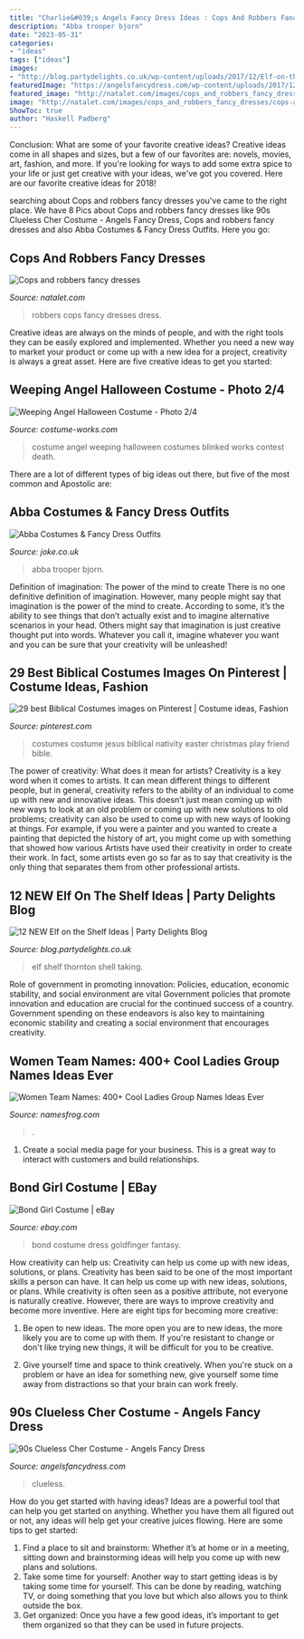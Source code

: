 ```yaml
---
title: "Charlie&#039;s Angels Fancy Dress Ideas : Cops And Robbers Fancy Dresses"
description: "Abba trooper bjorn"
date: "2023-05-31"
categories:
- "ideas"
tags: ["ideas"]
images:
- "http://blog.partydelights.co.uk/wp-content/uploads/2017/12/Elf-on-the-Shelf-Ideas-Shell-Thornton.jpg"
featuredImage: "https://angelsfancydress.com/wp-content/uploads/2017/12/00061020_00_347x460-15.jpg"
featured_image: "http://natalet.com/images/cops_and_robbers_fancy_dresses/cops-and-robbers-fancy-dresses-56-8.jpg"
image: "http://natalet.com/images/cops_and_robbers_fancy_dresses/cops-and-robbers-fancy-dresses-56-8.jpg"
ShowToc: true
author: "Haskell Padberg"
---
```



Conclusion: What are some of your favorite creative ideas?
Creative ideas come in all shapes and sizes, but a few of our favorites are: novels, movies, art, fashion, and more. If you're looking for ways to add some extra spice to your life or just get creative with your ideas, we've got you covered. Here are our favorite creative ideas for 2018!

	

		
searching about Cops and robbers fancy dresses you've came to the right place. We have 8 Pics about Cops and robbers fancy dresses like 90s Clueless Cher Costume - Angels Fancy Dress, Cops and robbers fancy dresses and also Abba Costumes &amp; Fancy Dress Outfits. Here you go:
		
    
## Cops And Robbers Fancy Dresses

<img loading=lazy src="http://natalet.com/images/cops_and_robbers_fancy_dresses/cops-and-robbers-fancy-dresses-56-8.jpg" onerror="this.onerror=null;this.src='https://tse4.mm.bing.net/th?id=OIP.Z_0Ff5j6tRrG38QxMfzBFQHaM3&amp;pid=15.1';" alt="Cops and robbers fancy dresses">

_Source: natalet.com_

>robbers cops fancy dresses dress. 

	

Creative ideas are always on the minds of people, and with the right tools they can be easily explored and implemented. Whether you need a new way to market your product or come up with a new idea for a project, creativity is always a great asset. Here are five creative ideas to get you started:

    
## Weeping Angel Halloween Costume - Photo 2/4

<img loading=lazy src="http://photos.costume-works.com/full/weeping_angel10.jpg" onerror="this.onerror=null;this.src='https://tse1.mm.bing.net/th?id=OIP.pbB4x_hrcyU4PW0bXh2G6AHaNI&amp;pid=15.1';" alt="Weeping Angel Halloween Costume - Photo 2/4">

_Source: costume-works.com_

>costume angel weeping halloween costumes blinked works contest death. 

	

There are a lot of different types of big ideas out there, but five of the most common and Apostolic are: 

    
## Abba Costumes &amp; Fancy Dress Outfits

<img loading=lazy src="https://cdn.shopify.com/s/files/1/0450/5747/4713/products/00015803p.png?v=1625806977" onerror="this.onerror=null;this.src='https://tse1.mm.bing.net/th?id=OIP.xaGAvcpiQAoUqQ91z36BVAHaLv&amp;pid=15.1';" alt="Abba Costumes &amp; Fancy Dress Outfits">

_Source: joke.co.uk_

>abba trooper bjorn. 

	

Definition of imagination: The power of the mind to create
There is no one definitive definition of imagination. However, many people might say that imagination is the power of the mind to create. According to some, it’s the ability to see things that don’t actually exist and to imagine alternative scenarios in your head. Others might say that imagination is just creative thought put into words. Whatever you call it, imagine whatever you want and you can be sure that your creativity will be unleashed!

    
## 29 Best Biblical Costumes Images On Pinterest | Costume Ideas, Fashion

<img loading=lazy src="https://i.pinimg.com/736x/04/3b/00/043b00f69b05cda4f46cbf5649db29d7--jesus-costume-biblical-costumes.jpg" onerror="this.onerror=null;this.src='https://tse2.mm.bing.net/th?id=OIP.gZfTSMFm4PSPUxrQACbPmwAAAA&amp;pid=15.1';" alt="29 best Biblical Costumes images on Pinterest | Costume ideas, Fashion">

_Source: pinterest.com_

>costumes costume jesus biblical nativity easter christmas play friend bible. 

	

The power of creativity: What does it mean for artists?
Creativity is a key word when it comes to artists. It can mean different things to different people, but in general, creativity refers to the ability of an individual to come up with new and innovative ideas. This doesn’t just mean coming up with new ways to look at an old problem or coming up with new solutions to old problems; creativity can also be used to come up with new ways of looking at things. For example, if you were a painter and you wanted to create a painting that depicted the history of art, you might come up with something that showed how various Artists have used their creativity in order to create their work. In fact, some artists even go so far as to say that creativity is the only thing that separates them from other professional artists.

    
## 12 NEW Elf On The Shelf Ideas | Party Delights Blog

<img loading=lazy src="http://blog.partydelights.co.uk/wp-content/uploads/2017/12/Elf-on-the-Shelf-Ideas-Shell-Thornton.jpg" onerror="this.onerror=null;this.src='https://tse4.mm.bing.net/th?id=OIP.Z7rm8eqg4GKLuTHxkqbCgwHaNV&amp;pid=15.1';" alt="12 NEW Elf on the Shelf Ideas | Party Delights Blog">

_Source: blog.partydelights.co.uk_

>elf shelf thornton shell taking. 

	

Role of government in promoting innovation: Policies, education, economic stability, and social environment are vital
Government policies that promote innovation and education are crucial for the continued success of a country. Government spending on these endeavors is also key to maintaining economic stability and creating a social environment that encourages creativity.

    
## Women Team Names: 400+ Cool Ladies Group Names Ideas Ever

<img loading=lazy src="https://namesfrog.com/wp-content/uploads/2021/04/Women-Team-Names-1-1.png" onerror="this.onerror=null;this.src='https://tse1.mm.bing.net/th?id=OIP.M0TBuZQ20WYrnwbd_DOCIwHaE8&amp;pid=15.1';" alt="Women Team Names: 400+ Cool Ladies Group Names Ideas Ever">

_Source: namesfrog.com_

>. 

	

1. Create a social media page for your business. This is a great way to interact with customers and build relationships.

    
## Bond Girl Costume | EBay

<img loading=lazy src="http://i.ebayimg.com/00/s/NDAwWDI4MA==/z/TcgAAOxyaTxTViab/$_3.JPG?set_id=2" onerror="this.onerror=null;this.src='https://tse1.mm.bing.net/th?id=OIP.j64UKcNQjQ-gxNaLYkP3GgAAAA&amp;pid=15.1';" alt="Bond Girl Costume | eBay">

_Source: ebay.com_

>bond costume dress goldfinger fantasy. 

	

How creativity can help us: Creativity can help us come up with new ideas, solutions, or plans.
Creativity has been said to be one of the most important skills a person can have. It can help us come up with new ideas, solutions, or plans. While creativity is often seen as a positive attribute, not everyone is naturally creative. However, there are ways to improve creativity and become more inventive. Here are eight tips for becoming more creative: 
1. Be open to new ideas. The more open you are to new ideas, the more likely you are to come up with them. If you're resistant to change or don't like trying new things, it will be difficult for you to be creative.

2. Give yourself time and space to think creatively. When you're stuck on a problem or have an idea for something new, give yourself some time away from distractions so that your brain can work freely.

    
## 90s Clueless Cher Costume - Angels Fancy Dress

<img loading=lazy src="https://angelsfancydress.com/wp-content/uploads/2017/12/00061020_00_347x460-15.jpg" onerror="this.onerror=null;this.src='https://tse3.mm.bing.net/th?id=OIP.UP6ObWq8zDaptyLZ5uj-9AAAAA&amp;pid=15.1';" alt="90s Clueless Cher Costume - Angels Fancy Dress">

_Source: angelsfancydress.com_

>clueless. 

	

How do you get started with having ideas?
Ideas are a powerful tool that can help you get started on anything. Whether you have them all figured out or not, any ideas will help get your creative juices flowing. Here are some tips to get started: 
1. Find a place to sit and brainstorm: Whether it’s at home or in a meeting, sitting down and brainstorming ideas will help you come up with new plans and solutions. 
2. Take some time for yourself: Another way to start getting ideas is by taking some time for yourself. This can be done by reading, watching TV, or doing something that you love but which also allows you to think outside the box. 
3. Get organized: Once you have a few good ideas, it’s important to get them organized so that they can be used in future projects.

